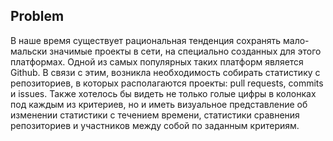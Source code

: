 ## Problem
В наше время существует рациональная тенденция сохранять мало-мальски значимые проекты в сети,
на специально созданных для этого платформах. Одной из самых популярных таких платформ является
Github. В связи с этим, возникла необходимость собирать статистику с репозиториев, в которых 
располагаются проекты: pull requests, commits и issues. Также хотелось бы видеть не только 
голые цифры в колонках под каждым из критериев, но и иметь визуальное представление об изменении
статистики с течением времени, статистики сравнения репозиториев и участников между собой 
по заданным критериям.

